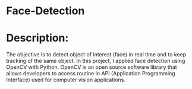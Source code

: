 # Face-Detection

# Description:
The objective is to detect object of interest (face) in real time and to keep tracking of the same object. In this project, I applied face detection using OpenCV with Python. OpenCV is an open source software library that allows developers to access routine in API (Application Programming Interface) used for computer vision applications.


